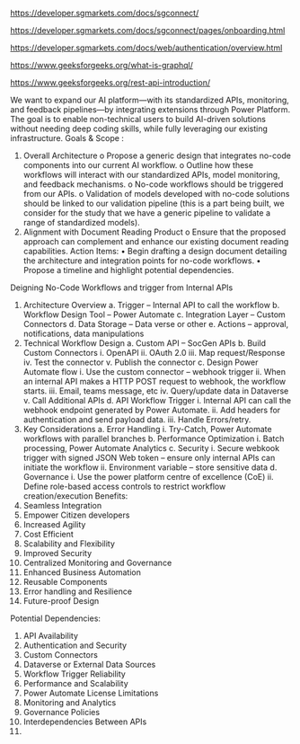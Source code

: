 https://developer.sgmarkets.com/docs/sgconnect/

https://developer.sgmarkets.com/docs/sgconnect/pages/onboarding.html

https://developer.sgmarkets.com/docs/web/authentication/overview.html

https://www.geeksforgeeks.org/what-is-graphql/

https://www.geeksforgeeks.org/rest-api-introduction/

We want to expand our AI platform—with its standardized APIs, monitoring, and feedback pipelines—by integrating extensions through Power Platform.
The goal is to enable non-technical users to build AI-driven solutions without needing deep coding skills, while fully leveraging our existing infrastructure.
Goals & Scope :
1.	Overall Architecture
o	Propose a generic design that integrates no-code components into our current AI workflow.
o	Outline how these workflows will interact with our standardized APIs, model monitoring, and feedback mechanisms.
o	No-code workflows should be triggered from our APIs.
o	Validation of models developed with no-code solutions should be linked to our validation pipeline (this is a part being built, we consider for the study that we have a generic pipeline to validate a range of standardized models).
2.	Alignment with Document Reading Product
o	Ensure that the proposed approach can complement and enhance our existing document reading capabilities.
Action Items:
•	Begin drafting a design document detailing the architecture and integration points for no-code workflows.
•	Propose a timeline and highlight potential dependencies.

Deigning No-Code Workflows and trigger from Internal APIs
1.	Architecture Overview
a.	Trigger – Internal API to call the workflow
b.	Workflow Design Tool – Power Automate
c.	Integration Layer – Custom Connectors
d.	Data Storage – Data verse or other
e.	Actions – approval, notifications, data manipulations
2.	Technical Workflow Design
a.	Custom API – SocGen APIs
b.	Build Custom Connectors
i.	OpenAPI
ii.	OAuth 2.0
iii.	Map request/Response
iv.	Test the connector
v.	Publish the connector
c.	Design Power Automate flow
i.	Use the custom connector – webhook trigger
ii.	When an internal API makes a HTTP POST request to webhook, the workflow starts. 
iii.	Email, teams message, etc
iv.	Query/update data in Dataverse
v.	Call Additional APIs
d.	API Workflow Trigger
i.	Internal API can call the webhook endpoint generated by Power Automate.
ii.	Add headers for authentication and send payload data.
iii.	Handle Errors/retry. 
3.	Key Considerations
a.	Error Handling
i.	Try-Catch, Power Automate workflows with parallel branches
b.	Performance Optimization
i.	Batch processing, Power Automate Analytics
c.	Security
i.	Secure webkook trigger with signed JSON Web token – ensure only internal APIs can initiate the workflow
ii.	Environment variable – store sensitive data
d.	Governance
i.	Use the power platform centre of excellence (CoE)
ii.	Define role-based access controls to restrict workflow creation/execution
Benefits:
1.	Seamless Integration
2.	Empower Citizen developers
3.	Increased Agility
4.	Cost Efficient
5.	Scalability and Flexibility
6.	Improved Security
7.	Centralized Monitoring and Governance
8.	Enhanced Business Automation
9.	Reusable Components
10.	Error handling and Resilience
11.	Future-proof Design

Potential Dependencies:
1.	API Availability
2.	Authentication and Security
3.	Custom Connectors
4.	Dataverse or External Data Sources
5.	Workflow Trigger Reliability
6.	Performance and Scalability
7.	Power Automate License Limitations
8.	Monitoring and Analytics
9.	Governance Policies
10.	Interdependencies Between APIs
11.	


